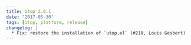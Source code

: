 ```yaml
---
title: Utop 2.0.1
date: "2017-05-30"
tags: [utop, platform, release]
changelog: |
  * Fix: restore the installation of `utop.el` (#210, Louis Gesbert)
---
```


